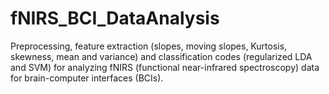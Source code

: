 # fNIRS_BCI_DataAnalysis
Preprocessing, feature extraction (slopes, moving slopes, Kurtosis, skewness, mean and variance)  and classification codes (regularized LDA and SVM) for analyzing fNIRS (functional near-infrared spectroscopy) data for brain-computer interfaces (BCIs). 
